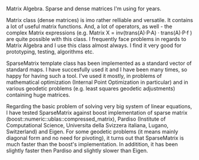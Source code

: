 
Matrix Algebra. Sparse and dense matrices I'm using for years.

Matrix class (dense matrices) is imo rather relliable and versatile. It contains a lot of useful matrix functions. And, a lot of operators, as well - the complex Matrix expressions (e.g. Matrix X = inv(trans(A)·P·A) · trans(A)·P·f ) are quite possible with this class. I frequently face problems in regards to Matrix Algebra and I use this class almost always. I find it very good for prototyping, testing, algorithms etc.

SparseMatrix<T> template class has been implemented as a standard vector of standard maps. I have succesfully used it and I have been many times, so happy for having such a tool. I've used it mostly, in problems of mathematical optimization (Internal Point Optimization in particular) and in various geodetic problems (e.g. least squares geodetic adjustments) containing huge matrices. 

Regarding the basic problem of solving very big system of linear equations, I have tested SparseMatrix<T> against boost implementation of sparse matrix (boost::numeric::ublas::compressed_matrix<T>), Pardiso (Institute of Computational Science, Universita della Svizzera italiana, Lugano, Switzerland) and Eigen. For some geodetic problems (it means mainly diagonal form and no need for pivoting), it turns out that SparseMatrix<T> is much faster than the boost's implementation. In additition, it has been slightly faster then Pardiso and slightly slower than Eigen.


